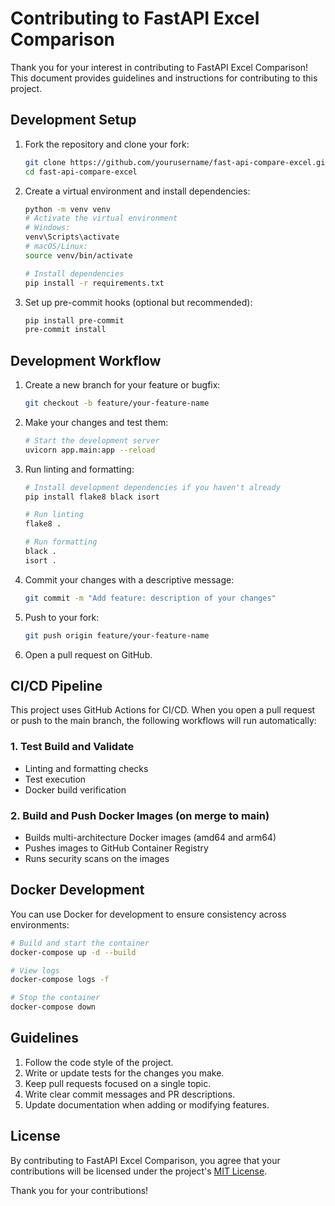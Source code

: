 # Contributing to FastAPI Excel Comparison

Thank you for your interest in contributing to FastAPI Excel Comparison! This document provides guidelines and instructions for contributing to this project.

## Development Setup

1. Fork the repository and clone your fork:
   ```bash
   git clone https://github.com/yourusername/fast-api-compare-excel.git
   cd fast-api-compare-excel
   ```

2. Create a virtual environment and install dependencies:
   ```bash
   python -m venv venv
   # Activate the virtual environment
   # Windows:
   venv\Scripts\activate
   # macOS/Linux:
   source venv/bin/activate
   
   # Install dependencies
   pip install -r requirements.txt
   ```

3. Set up pre-commit hooks (optional but recommended):
   ```bash
   pip install pre-commit
   pre-commit install
   ```

## Development Workflow

1. Create a new branch for your feature or bugfix:
   ```bash
   git checkout -b feature/your-feature-name
   ```

2. Make your changes and test them:
   ```bash
   # Start the development server
   uvicorn app.main:app --reload
   ```

3. Run linting and formatting:
   ```bash
   # Install development dependencies if you haven't already
   pip install flake8 black isort
   
   # Run linting
   flake8 .
   
   # Run formatting
   black .
   isort .
   ```

4. Commit your changes with a descriptive message:
   ```bash
   git commit -m "Add feature: description of your changes"
   ```

5. Push to your fork:
   ```bash
   git push origin feature/your-feature-name
   ```

6. Open a pull request on GitHub.

## CI/CD Pipeline

This project uses GitHub Actions for CI/CD. When you open a pull request or push to the main branch, the following workflows will run automatically:

### 1. Test Build and Validate
- Linting and formatting checks
- Test execution
- Docker build verification

### 2. Build and Push Docker Images (on merge to main)
- Builds multi-architecture Docker images (amd64 and arm64)
- Pushes images to GitHub Container Registry
- Runs security scans on the images

## Docker Development

You can use Docker for development to ensure consistency across environments:

```bash
# Build and start the container
docker-compose up -d --build

# View logs
docker-compose logs -f

# Stop the container
docker-compose down
```

## Guidelines

1. Follow the code style of the project.
2. Write or update tests for the changes you make.
3. Keep pull requests focused on a single topic.
4. Write clear commit messages and PR descriptions.
5. Update documentation when adding or modifying features.

## License

By contributing to FastAPI Excel Comparison, you agree that your contributions will be licensed under the project's [MIT License](LICENSE).

Thank you for your contributions!
